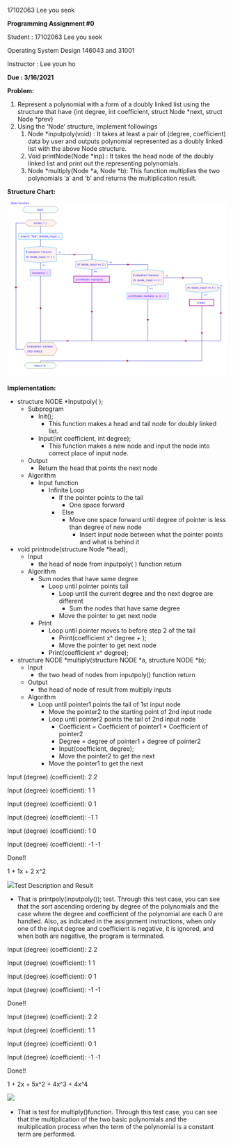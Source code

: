 ﻿17102063 Lee you seok

**Programming Assignment #0**

Student : 17102063 Lee you seok

Operating System Design 146043 and 31001

Instructor : Lee youn ho

**Due : 3/16/2021**

**Problem:**

1. Represent a polynomial with a form of a doubly linked list using the structure that have {int degree, int coefficient, struct Node \*next, struct Node \*prev}
1. Using the ‘Node’ structure, implement followings
   1. Node \*inputpoly(void) : It takes at least a pair of (degree, coefficient) data by user and outputs polynomial represented as a doubly linked list with the above Node structure.
   1. Void printNode(Node \*inp) : It takes the head node of the doubly linked list and print out the representing polynomials.
   1. Node \*multiply(Node \*a, Node \*b): This function multiplies the two polynomials ‘a’ and ‘b’ and returns the multiplication result.

**Structure Chart:** 

![](Aspose.Words.6c031650-a80a-4928-bb62-b02443962a3a.001.png)

**Implementation:**

- structure NODE \*Inputpoly( );
  - Subprogram
    - Init();
      - This function makes a head and tail node for doubly linked list.
    - Input(int coefficient, int degree);
      - This function makes a new node and input the node into correct place of input node.
  - Output
    - Return the head that points the next node 
  - Algorithm
    - Input function
      - Infinite Loop
        - If the pointer points to the tail
          - One space forward
        - ` `Else
          - Move one space forward until degree of pointer is less than degree of new node
            - Insert input node between what the pointer points and what is behind it
- void printnode(structure Node \*head);
  - Input
    - the head of node from inputpoly( ) function return
  - Algorithm
    - Sum nodes that have same degree
      - Loop until pointer points tail
        - Loop until the current degree and the next degree are different
          - Sum the nodes that have same degree
        - Move the pointer to get next node
    - Print
      - Loop until pointer moves to before step 2 of the tail
        - Print(coefficient x^ degree + );
        - Move the pointer to get next node
      - Print(coefficient x^ degree);
- structure NODE \*multiply(structure NODE \*a, structure NODE \*b);
  - Input
    - the two head of nodes from inputpoly() function return
  - Output
    - the head of node of result from multiply inputs
  - Algorithm
    - Loop until pointer1 points the tail of 1st input node
      - Move the pointer2 to the starting point of 2nd input node
      - Loop until pointer2 points the tail of 2nd input node
        - Coefficient = Coefficient of pointer1 \* Coefficient of pointer2
        - Degree = degree of pointer1 + degree of pointer2
        - Input(coefficient, degree);
        - Move the pointer2 to get the next
      - Move the pointer1 to get the next

Input (degree) (coefficient): 2 2

Input (degree) (coefficient): 1 1

Input (degree) (coefficient): 0 1

Input (degree) (coefficient): -1 1

Input (degree) (coefficient): 1 0

Input (degree) (coefficient): -1 -1

Done!!

1 + 1x + 2 x^2


![](Aspose.Words.6c031650-a80a-4928-bb62-b02443962a3a.002.png)Test Description and Result

- That is printpoly(inputpoly()); test. Through this test case, you can see that the sort ascending ordering by degree of the polynomials and the case where the degree and coefficient of the polynomial are each 0 are handled. Also, as indicated in the assignment instructions, when only one of the input degree and coefficient is negative, it is ignored, and when both are negative, the program is terminated.

Input (degree) (coefficient): 2 2

Input (degree) (coefficient): 1 1

Input (degree) (coefficient): 0 1

Input (degree) (coefficient): -1 -1

Done!!

Input (degree) (coefficient): 2 2

Input (degree) (coefficient): 1 1

Input (degree) (coefficient): 0 1

Input (degree) (coefficient): -1 -1

Done!!

1 + 2x + 5x^2 + 4x^3 + 4x^4

![](Aspose.Words.6c031650-a80a-4928-bb62-b02443962a3a.003.png)

- That is test for multiply()function. Through this test case, you can see that the multiplication of the two basic polynomials and the multiplication process when the term of the polynomial is a constant term are performed.
